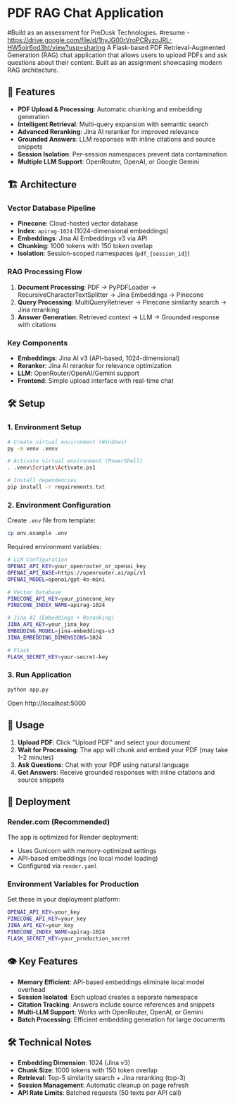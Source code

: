 # PDF RAG Chat Application
#Build as an assessment for PreDusk Technologies.
#resume - https://drive.google.com/file/d/1hyJG00rVroPCRyzoJRL-HW5oir6od3ht/view?usp=sharing
A Flask-based PDF Retrieval-Augmented Generation (RAG) chat application that allows users to upload PDFs and ask questions about their content. Built as an assignment showcasing modern RAG architecture.

## 🚀 Features

- **PDF Upload & Processing**: Automatic chunking and embedding generation
- **Intelligent Retrieval**: Multi-query expansion with semantic search
- **Advanced Reranking**: Jina AI reranker for improved relevance
- **Grounded Answers**: LLM responses with inline citations and source snippets
- **Session Isolation**: Per-session namespaces prevent data contamination
- **Multiple LLM Support**: OpenRouter, OpenAI, or Google Gemini

## 🏗️ Architecture

### Vector Database Pipeline
- **Pinecone**: Cloud-hosted vector database
- **Index**: `apirag-1024` (1024-dimensional embeddings)
- **Embeddings**: Jina AI Embeddings v3 via API
- **Chunking**: 1000 tokens with 150 token overlap
- **Isolation**: Session-scoped namespaces (`pdf_{session_id}`)

### RAG Processing Flow
1. **Document Processing**: PDF → PyPDFLoader → RecursiveCharacterTextSplitter → Jina Embeddings → Pinecone
2. **Query Processing**: MultiQueryRetriever → Pinecone similarity search → Jina reranking
3. **Answer Generation**: Retrieved context → LLM → Grounded response with citations

### Key Components
- **Embeddings**: Jina AI v3 (API-based, 1024-dimensional)
- **Reranker**: Jina AI reranker for relevance optimization
- **LLM**: OpenRouter/OpenAI/Gemini support
- **Frontend**: Simple upload interface with real-time chat

## 🛠️ Setup

### 1. Environment Setup
```bash
# Create virtual environment (Windows)
py -m venv .venv

# Activate virtual environment (PowerShell)
. .venv\Scripts\Activate.ps1

# Install dependencies
pip install -r requirements.txt
```

### 2. Environment Configuration
Create `.env` file from template:
```bash
cp env.example .env
```

Required environment variables:
```bash
# LLM Configuration
OPENAI_API_KEY=your_openrouter_or_openai_key
OPENAI_API_BASE=https://openrouter.ai/api/v1
OPENAI_MODEL=openai/gpt-4o-mini

# Vector Database
PINECONE_API_KEY=your_pinecone_key
PINECONE_INDEX_NAME=apirag-1024

# Jina AI (Embeddings + Reranking)
JINA_API_KEY=your_jina_key
EMBEDDING_MODEL=jina-embeddings-v3
JINA_EMBEDDING_DIMENSIONS=1024

# Flask
FLASK_SECRET_KEY=your-secret-key
```

### 3. Run Application
```bash
python app.py
```
Open http://localhost:5000

## 📝 Usage

1. **Upload PDF**: Click "Upload PDF" and select your document
2. **Wait for Processing**: The app will chunk and embed your PDF (may take 1-2 minutes)
3. **Ask Questions**: Chat with your PDF using natural language
4. **Get Answers**: Receive grounded responses with inline citations and source snippets

## 🚀 Deployment

### Render.com (Recommended)
The app is optimized for Render deployment:
- Uses Gunicorn with memory-optimized settings
- API-based embeddings (no local model loading)
- Configured via `render.yaml`

### Environment Variables for Production
Set these in your deployment platform:
```bash
OPENAI_API_KEY=your_key
PINECONE_API_KEY=your_key
JINA_API_KEY=your_key
PINECONE_INDEX_NAME=apirag-1024
FLASK_SECRET_KEY=your_production_secret
```

## 👁️ Key Features

- **Memory Efficient**: API-based embeddings eliminate local model overhead
- **Session Isolated**: Each upload creates a separate namespace
- **Citation Tracking**: Answers include source references and snippets
- **Multi-LLM Support**: Works with OpenRouter, OpenAI, or Gemini
- **Batch Processing**: Efficient embedding generation for large documents

## 🛠️ Technical Notes

- **Embedding Dimension**: 1024 (Jina v3)
- **Chunk Size**: 1000 tokens with 150 token overlap
- **Retrieval**: Top-5 similarity search + Jina reranking (top-3)
- **Session Management**: Automatic cleanup on page refresh
- **API Rate Limits**: Batched requests (50 texts per API call)
